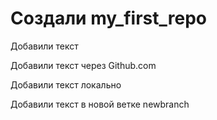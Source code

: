 ﻿# Cоздали my_first_repo


Добавили текст 

Добавили текст через Github.com


Добавили текст локально

Добавили текст в новой ветке newbranch